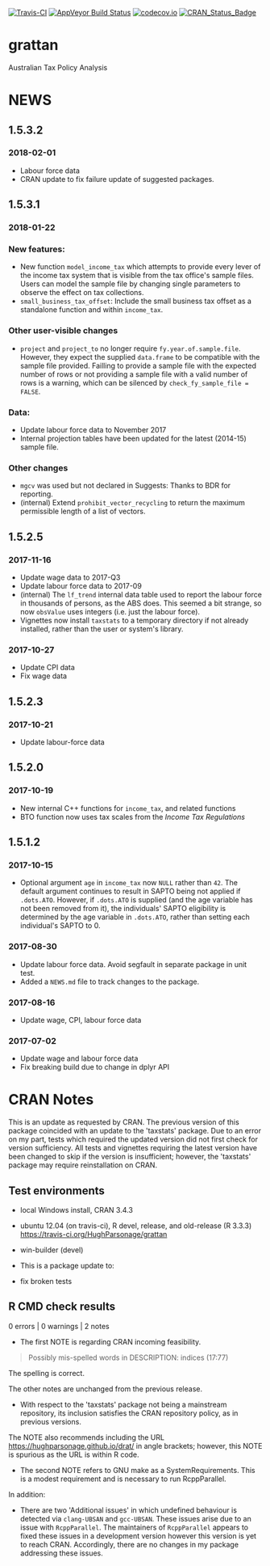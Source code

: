 [![Travis-CI](https://travis-ci.org/HughParsonage/grattan.svg?branch=master)](https://travis-ci.org/HughParsonage/grattan?branch=master) [![AppVeyor Build Status](https://ci.appveyor.com/api/projects/status/github/HughParsonage/grattan?branch=master&svg=true)](https://ci.appveyor.com/project/HughParsonage/grattan) [![codecov.io](https://codecov.io/github/HughParsonage/grattan/coverage.svg?branch=master)](https://codecov.io/github/HughParsonage/grattan?branch=master) [![CRAN\_Status\_Badge](https://www.r-pkg.org/badges/version/grattan)](https://cran.r-project.org/package=grattan)

grattan
=======

Australian Tax Policy Analysis

NEWS
====

1.5.3.2
-------

### 2018-02-01

-   Labour force data
-   CRAN update to fix failure update of suggested packages.

1.5.3.1
-------

### 2018-01-22

### New features:

-   New function `model_income_tax` which attempts to provide every lever of the income tax system that is visible from the tax office's sample files. Users can model the sample file by changing single parameters to observe the effect on tax collections.
-   `small_business_tax_offset`: Include the small business tax offset as a standalone function and within `income_tax`.

### Other user-visible changes

-   `project` and `project_to` no longer require `fy.year.of.sample.file`. However, they expect the supplied `data.frame` to be compatible with the sample file provided. Failling to provide a sample file with the expected number of rows or not providing a sample file with a valid number of rows is a warning, which can be silenced by `check_fy_sample_file = FALSE`.

### Data:

-   Update labour force data to November 2017
-   Internal projection tables have been updated for the latest (2014-15) sample file.

### Other changes

-   `mgcv` was used but not declared in Suggests: Thanks to BDR for reporting.
-   (internal) Extend `prohibit_vector_recycling` to return the maximum permissible length of a list of vectors.

1.5.2.5
-------

### 2017-11-16

-   Update wage data to 2017-Q3
-   Update labour force data to 2017-09
-   (internal) The `lf_trend` internal data table used to report the labour force in thousands of persons, as the ABS does. This seemed a bit strange, so now `obsValue` uses integers (i.e. just the labour force).
-   Vignettes now install `taxstats` to a temporary directory if not already installed, rather than the user or system's library.

### 2017-10-27

-   Update CPI data
-   Fix wage data

1.5.2.3
-------

### 2017-10-21

-   Update labour-force data

1.5.2.0
-------

### 2017-10-19

-   New internal C++ functions for `income_tax`, and related functions
-   BTO function now uses tax scales from the *Income Tax Regulations*

1.5.1.2
-------

### 2017-10-15

-   Optional argument `age` in `income_tax` now `NULL` rather than `42`.
    The default argument continues to result in SAPTO being not applied if `.dots.ATO`. However, if `.dots.ATO` is supplied (and the age variable has not been removed from it), the individuals' SAPTO eligibility is determined by the age variable in `.dots.ATO`, rather than setting each individual's SAPTO to 0.

### 2017-08-30

-   Update labour force data. Avoid segfault in separate package in unit test.
-   Added a `NEWS.md` file to track changes to the package.

### 2017-08-16

-   Update wage, CPI, labour force data

### 2017-07-02

-   Update wage and labour force data
-   Fix breaking build due to change in dplyr API

CRAN Notes
==========

This is an update as requested by CRAN. The previous version of this package coincided with an update to the 'taxstats' package. Due to an error on my part, tests which required the updated version did not first check for version sufficiency. All tests and vignettes requiring the latest version have been changed to skip if the version is insufficient; however, the 'taxstats' package may require reinstallation on CRAN.

Test environments
-----------------

-   local Windows install, CRAN 3.4.3
-   ubuntu 12.04 (on travis-ci), R devel, release, and old-release (R 3.3.3) <https://travis-ci.org/HughParsonage/grattan>
-   win-builder (devel)

-   This is a package update to:
-   fix broken tests

R CMD check results
-------------------

0 errors | 0 warnings | 2 notes

-   The first NOTE is regarding CRAN incoming feasibility.

> Possibly mis-spelled words in DESCRIPTION: indices (17:77)

The spelling is correct.

The other notes are unchanged from the previous release.

-   With respect to the 'taxstats' package not being a mainstream repository, its inclusion satisfies the CRAN repository policy, as in previous versions.

The NOTE also recommends including the URL <https://hughparsonage.github.io/drat/> in angle brackets; however, this NOTE is spurious as the URL is within R code.

-   The second NOTE refers to GNU make as a SystemRequirements. This is a modest requirement and is necessary to run RcppParallel.

In addition:

-   There are two 'Additional issues' in which undefined behaviour is detected via `clang-UBSAN` and `gcc-UBSAN`. These issues arise due to an issue with `RcppParallel`. The maintainers of `RcppParallel` appears to fixed these issues in a development version however this version is yet to reach CRAN. Accordingly, there are no changes in my package addressing these issues.
